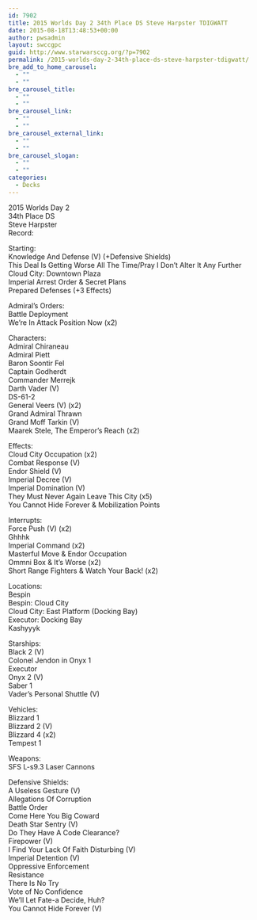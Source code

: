 ```yaml
---
id: 7902
title: 2015 Worlds Day 2 34th Place DS Steve Harpster TDIGWATT
date: 2015-08-18T13:48:53+00:00
author: pwsadmin
layout: swccgpc
guid: http://www.starwarsccg.org/?p=7902
permalink: /2015-worlds-day-2-34th-place-ds-steve-harpster-tdigwatt/
bre_add_to_home_carousel:
  - ""
  - ""
bre_carousel_title:
  - ""
  - ""
bre_carousel_link:
  - ""
  - ""
bre_carousel_external_link:
  - ""
  - ""
bre_carousel_slogan:
  - ""
  - ""
categories:
  - Decks
---
```

2015 Worlds Day 2  
34th Place DS  
Steve Harpster  
Record:

Starting:  
Knowledge And Defense (V) (+Defensive Shields)  
This Deal Is Getting Worse All The Time/Pray I Don&#8217;t Alter It Any Further  
Cloud City: Downtown Plaza  
Imperial Arrest Order & Secret Plans  
Prepared Defenses (+3 Effects)

Admiral&#8217;s Orders:  
Battle Deployment  
We&#8217;re In Attack Position Now (x2)

Characters:  
Admiral Chiraneau  
Admiral Piett  
Baron Soontir Fel  
Captain Godherdt  
Commander Merrejk  
Darth Vader (V)  
DS-61-2  
General Veers (V) (x2)  
Grand Admiral Thrawn  
Grand Moff Tarkin (V)  
Maarek Stele, The Emperor&#8217;s Reach (x2)

Effects:  
Cloud City Occupation (x2)  
Combat Response (V)  
Endor Shield (V)  
Imperial Decree (V)  
Imperial Domination (V)  
They Must Never Again Leave This City (x5)  
You Cannot Hide Forever & Mobilization Points

Interrupts:  
Force Push (V) (x2)  
Ghhhk  
Imperial Command (x2)  
Masterful Move & Endor Occupation  
Ommni Box & It&#8217;s Worse (x2)  
Short Range Fighters & Watch Your Back! (x2)

Locations:  
Bespin  
Bespin: Cloud City  
Cloud City: East Platform (Docking Bay)  
Executor: Docking Bay  
Kashyyyk

Starships:  
Black 2 (V)  
Colonel Jendon in Onyx 1  
Executor  
Onyx 2 (V)  
Saber 1  
Vader&#8217;s Personal Shuttle (V)

Vehicles:  
Blizzard 1  
Blizzard 2 (V)  
Blizzard 4 (x2)  
Tempest 1

Weapons:  
SFS L-s9.3 Laser Cannons

Defensive Shields:  
A Useless Gesture (V)  
Allegations Of Corruption  
Battle Order  
Come Here You Big Coward  
Death Star Sentry (V)  
Do They Have A Code Clearance?  
Firepower (V)  
I Find Your Lack Of Faith Disturbing (V)  
Imperial Detention (V)  
Oppressive Enforcement  
Resistance  
There Is No Try  
Vote of No Confidence  
We&#8217;ll Let Fate-a Decide, Huh?  
You Cannot Hide Forever (V)